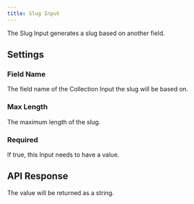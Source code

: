 ```yaml
---
title: Slug Input
---
```


The Slug Input generates a slug based on another field.

## Settings

### Field Name

The field name of the Collection Input the slug will be based on.

### Max Length

The maximum length of the slug.

### Required

If true, this Input needs to have a value.

## API Response

The value will be returned as a string.